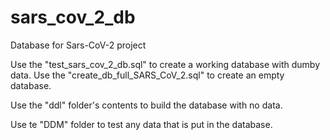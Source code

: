 # sars_cov_2_db
Database for Sars-CoV-2 project


Use the "test_sars_cov_2_db.sql" to create a working database with dumby data.
Use the "create_db_full_SARS_CoV_2.sql" to create an empty database.

Use the "ddl" folder's contents to build the database with no data.

Use te "DDM" folder to test any data that is put in the database.
